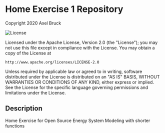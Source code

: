 # Home Exercise 1 Repository

Copyright 2020 Axel Bruck

![License](https://img.shields.io/badge/License-Apache%202.0-blue.svg)

Licensed under the Apache License, Version 2.0 (the "License");
you may not use this file except in compliance with the License.
You may obtain a copy of the License at

    http://www.apache.org/licenses/LICENSE-2.0

Unless required by applicable law or agreed to in writing, software
distributed under the License is distributed on an "AS IS" BASIS,
WITHOUT WARRANTIES OR CONDITIONS OF ANY KIND, either express or implied.
See the License for the specific language governing permissions and
limitations under the License.

## Description

Home Exercise for Open Source Energy System Modeling with shorter functions
